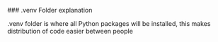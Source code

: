 ### .venv Folder explanation

.venv folder is where all Python packages will be installed,
this makes distribution of code easier between people
